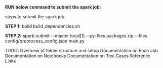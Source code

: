 **RUN below command to submit the spark job:**

steps to submit the spark job

**STEP 1:** build build_dependencies.sh

**STEP 2:** spark-submit --master local[1] --py-files packages.zip --files config/preprocess_config.json main.py 

TODO:
Overview of folder structure and setup
Documentation on Each Job
Documentation on Notebooks
Documentation on Test Cases
Reference Links



